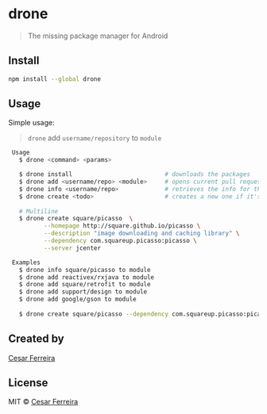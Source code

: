 # drone
> The missing package manager for Android

<!-- <p align="center">
  <img src="https://raw.githubusercontent.com/cesarferreira/assets/master/images/screenshot_terminal_hello_world.png" width="100%" />
</p> -->

<!-- [![Build Status](https://travis-ci.org/cesarferreira/drone.svg?branch=master)](https://travis-ci.org/cesarferreira/drone)
[![npm](https://img.shields.io/npm/dt/drone.svg)](https://www.npmjs.com/package/drone)
[![npm](https://img.shields.io/npm/v/drone.svg)](https://www.npmjs.com/package/drone) -->

## Install

```sh
npm install --global drone
```

## Usage
Simple usage:
> `drone` add `username/repository` to `module`

```bash
 Usage
   $ drone <command> <params>

   $ drone install                          # downloads the packages
   $ drone add <username/repo> <module>     # opens current pull request page
   $ drone info <username/repo>             # retrieves the info for this package
   $ drone create <todo>                    # creates a new one if it's not in the server yet
   
   # Multiline
   $ drone create square/picasso  \
          --homepage http://square.github.io/picasso \
          --description "image downloading and caching library" \
          --dependency com.squareup.picasso:picasso \
          --server jcenter

 Examples
   $ drone info square/picasso to module
   $ drone add reactivex/rxjava to module
   $ drone add square/retrofit to module
   $ drone add support/design to module
   $ drone add google/gson to module
   
   $ drone create square/picasso --dependency com.squareup.picasso:picasso
```

## Created by
[Cesar Ferreira](https://cesarferreira.com)

## License
MIT © [Cesar Ferreira](http://cesarferreira.com)
